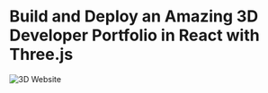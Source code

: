 # Build and Deploy an Amazing 3D Developer Portfolio in React with Three.js

![3D Website](https://drive.google.com/file/d/1PaXthwi29Ojd6DsfMAMQCUX0ZiYK724V/view?usp=drive_link)


